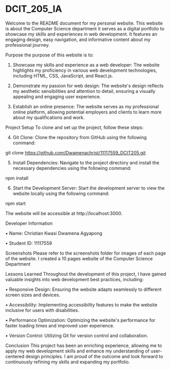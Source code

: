 # DCIT_205_IA 

Welcome to the README document for my personal website. 
This website is about the Computer Science department it serves as a digital portfolio to showcase my skills and experiences in web development. It features an engaging design, easy navigation, and informative content about my professional journey.
 
Purpose the purpose of this website is to:
 

1. Showcase my skills and experience as a web developer: The website highlights my proficiency in various web development technologies, including HTML, CSS, JavaScript, and React.js.
 

2. Demonstrate my passion for web design: The website's design reflects my aesthetic sensibilities and attention to detail, ensuring a visually appealing and engaging user experience.
 

3. Establish an online presence: The website serves as my professional online platform, allowing potential employers and clients to learn more about my qualifications and work.
 


Project Setup To clone and set up the project, follow these steps:
 

4. Git Clone: Clone the repository from GitHub using the following command:
 

git clone https://github.com/Dwamenachrist/11117559_DCIT205.git


5. Install Dependencies: Navigate to the project directory and install the necessary dependencies using the following command:
 

npm install
 

6. Start the Development Server: Start the development server to view the website locally using the following command:
 

npm start
 
The website will be accessible at http://localhost:3000.
 
Developer Information
 

• Name: Christian Kwasi Dwamena Agyapong
 
• Student ID: 11117559
 

Screenshots Please refer to the screenshots folder for images of each page of the website.
I created a 10 pages website of the Computer Science Department

 
Lessons Learned Throughout the development of this project, I have gained valuable insights into web development best practices, including:
 

• Responsive Design: Ensuring the website adapts seamlessly to different screen sizes and devices.
 
• Accessibility: Implementing accessibility features to make the website inclusive for users with disabilities.
 
• Performance Optimization: Optimizing the website's performance for faster loading times and improved user experience.
 
• Version Control: Utilizing Git for version control and collaboration.
 

Conclusion This project has been an enriching experience, allowing me to apply my web development skills and enhance my understanding of user-centered design principles. I am proud of the outcome and look forward to continuously refining my skills and expanding my portfolio.


